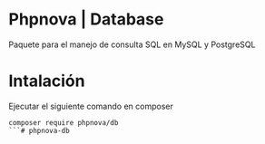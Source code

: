 # Phpnova | Database
Paquete para el manejo de consulta SQL en MySQL y PostgreSQL
# Intalación
Ejecutar el siguiente comando en composer
```
composer require phpnova/db
```# phpnova-db
